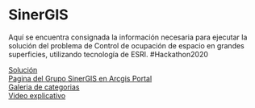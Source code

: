 <h1>SinerGIS</h1>
<p>
  Aquí se encuentra consignada la información necesaria para ejecutar la solución del problema de Control de ocupación de espacio en grandes superficies, utilizando tecnología de ESRI. #Hackathon2020
</p>
<a href="https://dacorile.github.io/sinerGIS/">Solución</a>
</br>
<a href="https://arcg.is/0auufD">Pagina del Grupo SinerGIS en Arcgis Portal<a>
 </br>
<a href="https://udistritalfjc.maps.arcgis.com/apps/FilterGallery/index.html?appid=e04c1a5df23f40f6a1bdc18de396033d">Galeria de categorias<a>
 </br>
<a href="https://youtu.be/oaLgZljOtiE">Video explicativo<a>

